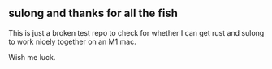 sulong and thanks for all the fish
----------------------------------

This is just a broken test repo to check for whether I can get rust and
sulong to work nicely together on an M1 mac.

Wish me luck.
